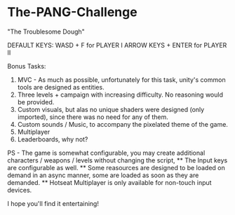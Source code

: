 # The-PANG-Challenge
 
"The Troublesome Dough" 

DEFAULT KEYS:
WASD + F for 		   PLAYER I
ARROW KEYS + ENTER for PLAYER II

Bonus Tasks:
1) MVC - As much as possible, unfortunately for this task, unity's common tools are designed as entities.
2) Three levels + campaign with increasing difficulty. No reasoning would be provided.
3) Custom visuals, but alas no unique shaders were designed (only imported), since there was no need for any of them.
4) Custom sounds / Music, to accompany the pixelated theme of the game.
5) Multiplayer 
6) Leaderboards, why not?

PS - The game is somewhat configurable, you may create additional characters / weapons / levels without changing the script,
** The Input keys are configurable as well.
** Some reasources are designed to be loaded on demand in an async manner, some are loaded as soon as they are demanded.
** Hotseat Multiplayer is only available for non-touch input devices.

I hope you'll find it entertaining!